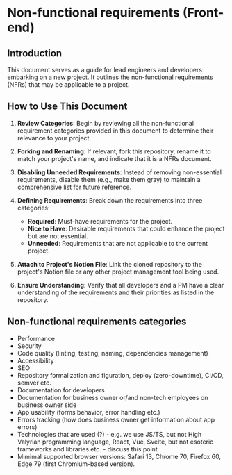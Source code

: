 # Non-functional requirements (Front-end)

## Introduction
This document serves as a guide for lead engineers and developers embarking on a new project. It outlines the non-functional requirements (NFRs) that may be applicable to a project. 

## How to Use This Document
1. **Review Categories**: Begin by reviewing all the non-functional requirement categories provided in this document to determine their relevance to your project.

2. **Forking and Renaming**: If relevant, fork this repository, rename it to match your project's name, and indicate that it is a NFRs document.

3. **Disabling Unneeded Requirements**: Instead of removing non-essential requirements, disable them (e.g., make them gray) to maintain a comprehensive list for future reference.

4. **Defining Requirements**: Break down the requirements into three categories:
   - **Required**: Must-have requirements for the project.
   - **Nice to Have**: Desirable requirements that could enhance the project but are not essential.
   - **Unneeded**: Requirements that are not applicable to the current project.

5. **Attach to Project's Notion File**: Link the cloned repository to the project's Notion file or any other project management tool being used.

6. **Ensure Understanding**: Verify that all developers and a PM have a clear understanding of the requirements and their priorities as listed in the repository.

## Non-functional requirements categories

- Performance
- Security
- Code quality (linting, testing, naming, dependencies management)
- Accessibility
- SEO
- Repository formalization and figuration, deploy (zero-downtime), CI/CD, semver etc.
- Documentation for developers
- Documentation for business owner or/and non-tech employees on business owner side
- App usability (forms behavior, error handling etc.)
- Errors tracking (how does business owner get information about app errors)
- Technologies that are used (?) - e.g. we use JS/TS, but not High Valyrian programming language, React, Vue, Svelte, but not esoteric frameworks and libraries etc. - discuss this point
- Mimimal supported browser versions: Safari 13, Chrome 70, Firefox 60, Edge 79 (first Chromium-based version).
